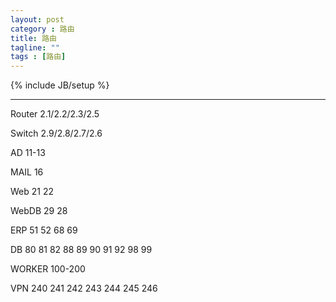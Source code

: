 ```yaml
---
layout: post
category : 路由
title: 路由
tagline: ""
tags : [路由]
---
```

{% include JB/setup %}  
  
  
  ***
  Router 2.1/2.2/2.3/2.5
  
  Switch 2.9/2.8/2.7/2.6
  
  AD    11-13
  
  MAIL  16
  
  Web   21 22
  
  WebDB 29 28
  
  ERP   51 52 68 69 
  
  DB    80 81 82 88 89
        90 91 92 98 99
  
  
  
  
  WORKER  100-200
  
  VPN     240 241 242 243 244 245 246
  

